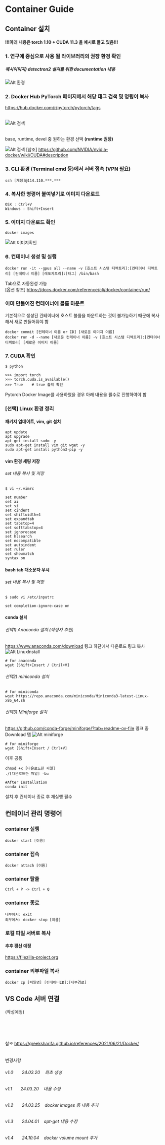 Container Guide
=========

Container 설치
---------

#### !!!아래 내용은 torch 1.10 + CUDA 11.3 을 예시로 들고 있음!!!

### 1. 연구에 중심으로 사용 될 라이브러리의 권장 환경 확인

##### 예시이미지\) detectron2 설치를 위한 documentation 내용
![Alt 환경](./img/1.png)


### 2. Docker Hub PyTorch 페이지에서 해당 태그 검색 및 명령어 복사

https://hub.docker.com/r/pytorch/pytorch/tags 

\
![Alt 검색](./img/2.png)

\
base, runtime, devel 중 원하는 환경 선택 **(runtime 권장)**

![Alt 검색](./img/3.png)
[참조] https://github.com/NVIDIA/nvidia-docker/wiki/CUDA#description

### 3. CLI 환경 (Terminal cmd 등)에서 서버 접속 (VPN 필요)
    ssh [계정]@114.110.***.***

### 4. 복사한 명령어 붙여넣기로 이미지 다운로드

    OSX : Ctrl+V
    Windows : Shift+Insert

### 5. 이미지 다운로드 확인

    docker images

![Alt 이미지확인](./img/4.png)

### 6. 컨테이너 생성 및 실행
    docker run -it --gpus all --name -v [호스트 시스템 디렉토리]:[컨테이너 디렉토리] [컨테이너 이름] [레포지토리]:[태그] /bin/bash
Tab으로 자동완성 가능 \
[옵션 참조] https://docs.docker.com/reference/cli/docker/container/run/

### 이미 만들어진 컨테이너에 볼륨 마운트

기본적으로 생성된 컨테이너에 호스트 볼륨을 마운트하는 것이 불가능하기 때문에 복사해서 새로 만들어줘야 함
    
    docker commit [컨테이너 이름 or ID] [새로운 이미지 이름]
    docker run -d --name [새로운 컨테이너 이름] -v [호스트 시스템 디렉토리]:[컨테이너 디렉토리] [새로운 이미지 이름]





### 7. CUDA 확인
    $ python

    >>> import torch
    >>> torch.cuda.is_available()
    >>> True    # true 출력 확인
 

Pytorch Docker Image를 사용하였을 경우 아래 내용을 필수로 진행하여야 함


### [선택] Linux 환경 정리

#### 패키지 업데이트, vim, git 설치 

    apt update
    apt upgrade
    apt-get install sudo -y
    sudo apt-get install vim git wget -y
    sudo apt-get install python3-pip -y

#### vim 환경 세팅 저장
###### set 내용 복사 및 저장

    $ vi ~/.vimrc

    set number
    set ai
    set si
    set cindent
    set shiftwidth=4
    set expandtab
    set tabstop=4
    set softtabstop=4
    set ignorecase
    set hlsearch
    set nocompatible
    set autoindent
    set ruler
    set showmatch
    syntax on


#### bash tab 대소문자 무시
###### set 내용 복사 및 저장

    $ sudo vi /etc/inputrc

    set completion-ignore-case on

#### conda 설치

###### 선택1) Anaconda 설치 (작성자 추천)
https://www.anaconda.com/download 링크 하단에서 다운로드 링크 복사
![Alt LinuxInstall](./img/5.png)

    # for anaconda
    wget [Shift+Insert / Ctril+V]

###### 선택2) miniconda 설치
    # for miniconda
    wget https://repo.anaconda.com/miniconda/Miniconda3-latest-Linux-x86_64.sh

###### 선택3) Miniforge 설치
https://github.com/conda-forge/miniforge/?tab=readme-ov-file 링크 중 Download 탭
![Alt miniforge](./img/6.png)

    # for miniforge
    wget [Shift+Insert / Ctrl+V]

이후 공통

    chmod +x [다운로드한 파일]
    ./[다운로드한 파일] -bu

    #After Installation
    conda init

설치 후 컨테이너 종료 후 재실행 필수



## 컨테이너 관리 명령어

### container 실행

    docker start [이름]

### container 접속

    docker attach [이름]

### container 탈출

    Ctrl + P -> Ctrl + Q

### container 종료

    내부에서: exit
    외부에서: docker stop [이름]

### 로컬 파일 서버로 복사

#### 추후 갱신 예정
https://filezilla-project.org

### container 외부파일 복사

    docker cp [피일명] [컨테이너ID]:[내부경로]

VS Code 서버 연결
---------
(작성예정)

\
\
\
\
참조
https://greeksharifa.github.io/references/2021/06/21/Docker/
\
\
\
변경사항

######    v1.0 &nbsp; &nbsp; &nbsp; 24.03.20 &nbsp;&nbsp; 최초 생성
######    v1.1 &nbsp; &nbsp; &nbsp; 24.03.20 &nbsp;&nbsp; 내용 수정
######    v1.2 &nbsp; &nbsp; &nbsp; 24.03.25 &nbsp;&nbsp; docker images 등 내용 추가
######    v1.3 &nbsp; &nbsp; &nbsp; 24.04.01 &nbsp;&nbsp; apt-get 내용 수정
######    v1.4 &nbsp; &nbsp; &nbsp; 24.10.04 &nbsp;&nbsp; docker volume mount 추가
